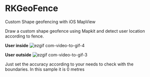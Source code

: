 # **RKGeoFence**
Custom Shape geofencing with iOS MapView

Draw a custom shape geofence using Mapkit and detect user location according to fence.

**User inside**
![ezgif com-video-to-gif-4](https://cloud.githubusercontent.com/assets/13538306/22365141/e91f2d48-e49b-11e6-91de-5ea3abcc9e7b.gif)


**User outside**
![ezgif com-video-to-gif-3](https://cloud.githubusercontent.com/assets/13538306/22365071/9f1aac86-e49b-11e6-8ab8-1f42b70f6f12.gif)

Just set the accuracy according to your needs to check with the boundaries. In this sample it is 0 metres
